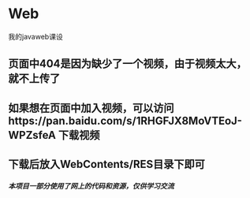# Web
我的javaweb课设
## 页面中404是因为缺少了一个视频，由于视频太大，就不上传了
## 如果想在页面中加入视频，可以访问https://pan.baidu.com/s/1RHGFJX8MoVTEoJ-WPZsfeA 下载视频
## 下载后放入WebContents/RES目录下即可


##### 本项目一部分使用了网上的代码和资源，仅供学习交流
